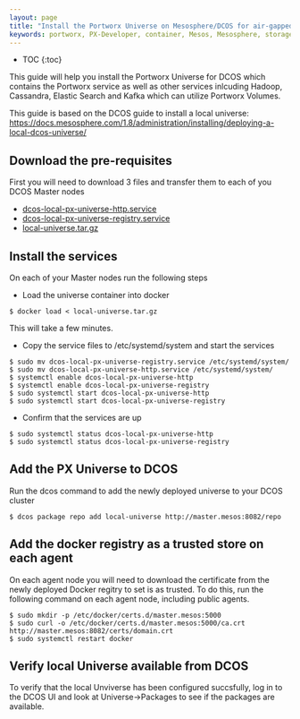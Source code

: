 ```yaml
---
layout: page
title: "Install the Portworx Universe on Mesosphere/DCOS for air-gapped clsuters"
keywords: portworx, PX-Developer, container, Mesos, Mesosphere, storage
---
```


* TOC
{:toc}

This guide will help you install the Portworx Universe for DCOS which contains the Portworx service as well as other services
inlcuding Hadoop, Cassandra, Elastic Search and Kafka which can utilize Portworx Volumes.

This guide is based on the DCOS guide to install a local universe: https://docs.mesosphere.com/1.8/administration/installing/deploying-a-local-dcos-universe/

## Download the pre-requisites
First you will need to download 3 files and transfer them to each of you DCOS Master nodes
* [dcos-local-px-universe-http.service](https://raw.githubusercontent.com/portworx/universe/version-3.x-px/docker/local-universe/dcos-local-px-universe-http.service)
* [dcos-local-px-universe-registry.service](https://raw.githubusercontent.com/portworx/universe/version-3.x-px/docker/local-universe/dcos-local-px-universe-registry.service)
* [local-universe.tar.gz](https://px-dcos.s3.amazonaws.com/local-universe.tar.gz)

## Install the services
On each of your Master nodes run the following steps

* Load the universe container into docker
```
$ docker load < local-universe.tar.gz
```

This will take a few minutes.

* Copy the service files to /etc/systemd/system and start the services

```
$ sudo mv dcos-local-px-universe-registry.service /etc/systemd/system/
$ sudo mv dcos-local-px-universe-http.service /etc/systemd/system/
$ systemctl enable dcos-local-px-universe-http
$ systemctl enable dcos-local-px-universe-registry
$ sudo systemctl start dcos-local-px-universe-http     
$ sudo systemctl start dcos-local-px-universe-registry
```

* Confirm that the services are up
```
$ sudo systemctl status dcos-local-px-universe-http
$ sudo systemctl status dcos-local-px-universe-registry
```

## Add the PX Universe to DCOS

Run the dcos command to add the newly deployed universe to your DCOS cluster

```
$ dcos package repo add local-universe http://master.mesos:8082/repo
```

## Add the docker registry as a trusted store on each agent

On each agent node you will need to download the certificate from the newly deployed Docker regitry to set is as trusted.
To do this, run the following command on each agent node, including public agents.

```
$ sudo mkdir -p /etc/docker/certs.d/master.mesos:5000
$ sudo curl -o /etc/docker/certs.d/master.mesos:5000/ca.crt http://master.mesos:8082/certs/domain.crt
$ sudo systemctl restart docker
```

## Verify local Universe available from DCOS

To verify that the local Unviverse has been configured succsfully, log in to the DCOS UI and look at Universe->Packages to
see if the packages are available.
